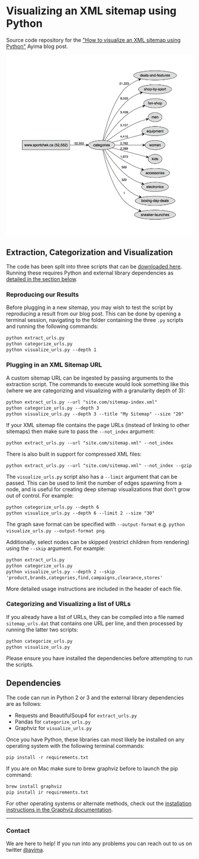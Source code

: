 # Visualizing an XML sitemap using Python

Source code repository for the ["How to visualize an XML sitemap using Python"](https://www.ayima.com/guides/how-to-visualize-an-xml-sitemap-using-python.html) Ayima blog post.

![](IPython-notebook/static/sitemap_graph_2_layer.png)

## Extraction, Categorization and Visualization

The code has been split into three scripts that can be [downloaded here](https://github.com/Ayima/sitemap-visualization-tool/archive/master.zip). Running these requires Python and external library dependencies as [detailed in the section below](#dependencies).

### Reproducing our Results

Before plugging in a new sitemap, you may wish to test the script by reproducing a result from our blog post. This can be done by opening a terminal session, navigating to the folder containing the three `.py` scripts and running the following commands:

```
python extract_urls.py   
python categorize_urls.py   
python visualize_urls.py --depth 1   
```

### Plugging in an XML Sitemap URL

A custom sitemap URL can be ingested by passing arguments to the extraction script. The commands to execute would look something like this (where we are categorizing and visualizing with a granularity depth of 3):

```
python extract_urls.py --url "site.com/sitemap-index.xml"   
python categorize_urls.py --depth 3   
python visualize_urls.py --depth 3 --title "My Sitemap" --size "20"   
```

If your XML sitemap file contains the page URLs (instead of linking to other sitemaps) then make sure to pass the `--not_index` argument:

```
python extract_urls.py --url "site.com/sitemap.xml" --not_index
```

There is also built in support for compressed XML files:

```
python extract_urls.py --url "site.com/sitemap.xml" --not_index --gzip
```

The `visualize_urls.py` script also has a `--limit` argument that can be passed. This can be used to limit the number of edges spawning from a node, and is useful for creating deep sitemap visualizations that don't grow out of control. For example:

```
python categorize_urls.py --depth 6   
python visualize_urls.py --depth 6 --limit 2 --size "30"   
```

The graph save format can be specified with `--output-format` e.g. `python visualize_urls.py --output-format png`.

Additionally, select nodes can be skipped (restrict children from rendering) using the `--skip` argument. For example:   
```
python extract_urls.py
python categorize_urls.py
python visualize_urls.py --depth 2 --skip 'product,brands,categories,find,campaigns,clearance,stores'   
```

More detailed usage instructions are included in the header of each file.

### Categorizing and Visualizing a list of URLs

If you already have a list of URLs, they can be compiled into a file named `sitemap_urls.dat` that contains one URL per line, and then processed by running the latter two scripts:

```
python categorize_urls.py   
python visualize_urls.py   
```

Please ensure you have installed the dependencies before attempting to run the scripts.

<a name="dependencies"></a>
## Dependencies

The code can run in Python 2 or 3 and the external library dependencies are as follows:

 - Requests and BeautifulSoup4 for `extract_urls.py`
 - Pandas for `categorize_urls.py`
 - Graphviz for `visualize_urls.py`

Once you have Python, these libraries can most likely be installed on any operating system with the following terminal commands:

```
pip install -r requirements.txt   
```

If you are on Mac make sure to brew graphviz before to launch the pip command:

```
brew install graphviz   
pip install ir requirements.txt
```

For other operating systems or alternate methods, check out the [installation instructions in the Graphviz documentation](http://graphviz.readthedocs.io/en/latest/manual.html).

___
### Contact

We are here to help! If you run into any problems you can reach out to us on twitter [@ayima](http://twitter.com/ayima).
